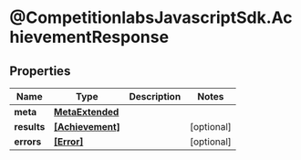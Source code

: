 # @CompetitionlabsJavascriptSdk.AchievementResponse

## Properties

Name | Type | Description | Notes
------------ | ------------- | ------------- | -------------
**meta** | [**MetaExtended**](MetaExtended.md) |  | 
**results** | [**[Achievement]**](Achievement.md) |  | [optional] 
**errors** | [**[Error]**](Error.md) |  | [optional] 


